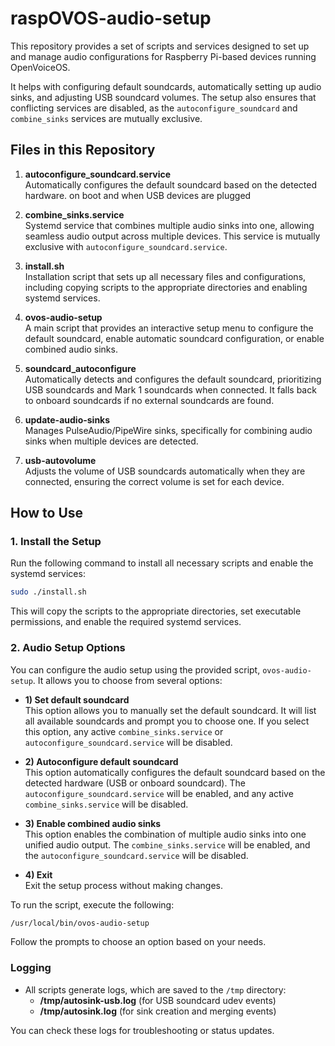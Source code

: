 # raspOVOS-audio-setup

This repository provides a set of scripts and services designed to set up and manage audio configurations for Raspberry Pi-based devices running OpenVoiceOS.

It helps with configuring default soundcards, automatically setting up audio sinks, and adjusting USB soundcard volumes. 
The setup also ensures that conflicting services are disabled, as the `autoconfigure_soundcard` and `combine_sinks` services are mutually exclusive.

## Files in this Repository

1. **autoconfigure_soundcard.service**  
   Automatically configures the default soundcard based on the detected hardware. on boot and when USB devices are plugged

2. **combine_sinks.service**  
   Systemd service that combines multiple audio sinks into one, allowing seamless audio output across multiple devices. This service is mutually exclusive with `autoconfigure_soundcard.service`.

3. **install.sh**  
   Installation script that sets up all necessary files and configurations, including copying scripts to the appropriate directories and enabling systemd services.

4. **ovos-audio-setup**  
   A main script that provides an interactive setup menu to configure the default soundcard, enable automatic soundcard configuration, or enable combined audio sinks.

5. **soundcard_autoconfigure**  
   Automatically detects and configures the default soundcard, prioritizing USB soundcards and Mark 1 soundcards when connected. It falls back to onboard soundcards if no external soundcards are found.

6. **update-audio-sinks**  
   Manages PulseAudio/PipeWire sinks, specifically for combining audio sinks when multiple devices are detected.

7. **usb-autovolume**  
   Adjusts the volume of USB soundcards automatically when they are connected, ensuring the correct volume is set for each device.


## How to Use

### 1. Install the Setup

Run the following command to install all necessary scripts and enable the systemd services:

```bash
sudo ./install.sh
```

This will copy the scripts to the appropriate directories, set executable permissions, and enable the required systemd services.

### 2. Audio Setup Options

You can configure the audio setup using the provided script, `ovos-audio-setup`. It allows you to choose from several options:

- **1) Set default soundcard**  
   This option allows you to manually set the default soundcard. It will list all available soundcards and prompt you to choose one. If you select this option, any active `combine_sinks.service` or `autoconfigure_soundcard.service` will be disabled.

- **2) Autoconfigure default soundcard**  
   This option automatically configures the default soundcard based on the detected hardware (USB or onboard soundcard). The `autoconfigure_soundcard.service` will be enabled, and any active `combine_sinks.service` will be disabled.

- **3) Enable combined audio sinks**  
   This option enables the combination of multiple audio sinks into one unified audio output. The `combine_sinks.service` will be enabled, and the `autoconfigure_soundcard.service` will be disabled.

- **4) Exit**  
   Exit the setup process without making changes.

To run the script, execute the following:

```bash
/usr/local/bin/ovos-audio-setup
```

Follow the prompts to choose an option based on your needs.

### Logging

- All scripts generate logs, which are saved to the `/tmp` directory:
  - **/tmp/autosink-usb.log** (for USB soundcard udev events)
  - **/tmp/autosink.log** (for sink creation and merging events)

You can check these logs for troubleshooting or status updates.